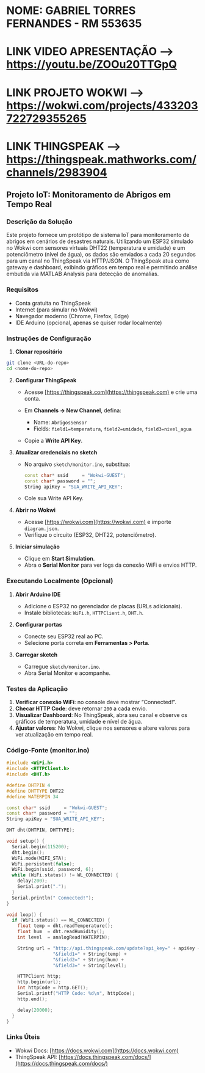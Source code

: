# NOME: GABRIEL TORRES FERNANDES - RM 553635

# LINK VIDEO APRESENTAÇÃO --> https://youtu.be/ZOOu20TTGpQ
# LINK PROJETO WOKWI --> https://wokwi.com/projects/433203722729355265
# LINK THINGSPEAK --> https://thingspeak.mathworks.com/channels/2983904

## Projeto IoT: Monitoramento de Abrigos em Tempo Real

### Descrição da Solução

Este projeto fornece um protótipo de sistema IoT para monitoramento de abrigos em cenários de desastres naturais. Utilizando um ESP32 simulado no Wokwi com sensores virtuais DHT22 (temperatura e umidade) e um potenciômetro (nível de água), os dados são enviados a cada 20 segundos para um canal no ThingSpeak via HTTP/JSON. O ThingSpeak atua como gateway e dashboard, exibindo gráficos em tempo real e permitindo análise embutida via MATLAB Analysis para detecção de anomalias.

### Requisitos

* Conta gratuita no ThingSpeak
* Internet (para simular no Wokwi)
* Navegador moderno (Chrome, Firefox, Edge)
* IDE Arduino (opcional, apenas se quiser rodar localmente)

### Instruções de Configuração

1. **Clonar repositório**

```bash
git clone <URL-do-repo>
cd <nome-do-repo>
```

2. **Configurar ThingSpeak**

   * Acesse [https://thingspeak.com](https://thingspeak.com) e crie uma conta.
   * Em **Channels → New Channel**, defina:

     * Name: `AbrigosSensor`
     * Fields: `field1=temperatura`, `field2=umidade`, `field3=nivel_agua`
   * Copie a **Write API Key**.

3. **Atualizar credenciais no sketch**

   * No arquivo `sketch/monitor.ino`, substitua:

     ```cpp
     const char* ssid     = "Wokwi-GUEST";  
     const char* password = "";             
     String apiKey = "SUA_WRITE_API_KEY";
     ```
   * Cole sua Write API Key.

4. **Abrir no Wokwi**

   * Acesse [https://wokwi.com](https://wokwi.com) e importe `diagram.json`.
   * Verifique o circuito (ESP32, DHT22, potenciômetro).

5. **Iniciar simulação**

   * Clique em **Start Simulation**.
   * Abra o **Serial Monitor** para ver logs da conexão WiFi e envios HTTP.

### Executando Localmente (Opcional)

1. **Abrir Arduino IDE**

   * Adicione o ESP32 no gerenciador de placas (URLs adicionais).
   * Instale bibliotecas: `WiFi.h`, `HTTPClient.h`, `DHT.h`.
2. **Configurar portas**

   * Conecte seu ESP32 real ao PC.
   * Selecione porta correta em **Ferramentas > Porta**.
3. **Carregar sketch**

   * Carregue `sketch/monitor.ino`.
   * Abra Serial Monitor e acompanhe.

### Testes da Aplicação

1. **Verificar conexão WiFi**: no console deve mostrar “Connected!”.
2. **Checar HTTP Code**: deve retornar `200` a cada envio.
3. **Visualizar Dashboard**: No ThingSpeak, abra seu canal e observe os gráficos de temperatura, umidade e nível de água.
4. **Ajustar valores**: No Wokwi, clique nos sensores e altere valores para ver atualização em tempo real.

### Código-Fonte (monitor.ino)

```cpp
#include <WiFi.h>
#include <HTTPClient.h>
#include <DHT.h>

#define DHTPIN 4
#define DHTTYPE DHT22
#define WATERPIN 34

const char* ssid     = "Wokwi-GUEST";  
const char* password = "";            
String apiKey = "SUA_WRITE_API_KEY";

DHT dht(DHTPIN, DHTTYPE);

void setup() {
  Serial.begin(115200);
  dht.begin();
  WiFi.mode(WIFI_STA);
  WiFi.persistent(false);
  WiFi.begin(ssid, password, 6);
  while (WiFi.status() != WL_CONNECTED) {
    delay(200);
    Serial.print(".");
  }
  Serial.println(" Connected!");
}

void loop() {
  if (WiFi.status() == WL_CONNECTED) {
    float temp = dht.readTemperature();
    float hum  = dht.readHumidity();
    int level  = analogRead(WATERPIN);

    String url = "http://api.thingspeak.com/update?api_key=" + apiKey +
                 "&field1=" + String(temp) +
                 "&field2=" + String(hum) +
                 "&field3=" + String(level);

    HTTPClient http;
    http.begin(url);
    int httpCode = http.GET();
    Serial.printf("HTTP Code: %d\n", httpCode);
    http.end();

    delay(20000);
  }
}
```

### Links Úteis

* Wokwi Docs: [https://docs.wokwi.com](https://docs.wokwi.com)
* ThingSpeak API: [https://docs.thingspeak.com/docs/](https://docs.thingspeak.com/docs/)
